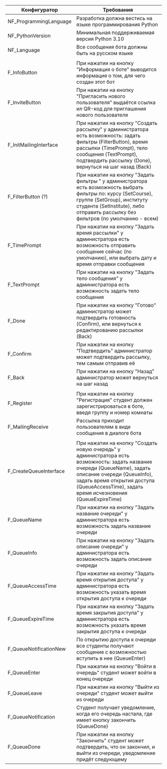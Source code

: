 | Конфигуратор    | Требования           |
|-----------------|----------------------|
| NF\_ProgrammingLanguage | Разработка должна вестись на языке программирования Python |
| NF\_PythonVersion | Минимальная поддерживаемая версия Python 3.10 |
| NF\_Language | Все сообщения бота должны быть на русском языке |
|||
| F\_InfoButton | При нажатии на кнопку "Информация о боте" выводится информация о том, для чего создан этот бот |
| F\_InviteButton | При нажатии на кнопку "Пригласить нового пользователя" выдаётся ссылка ил QR-код для приглашения нового пользователя |
| F\_InitMailingInterface | При нажатии на кнопку "Создать рассылку" у администратора есть возможность: задать фильтры (FilterButton), время рассылки (TimePrompt), тело сообщения (TextPrompt), подтвердить рассылку (Done), вернуться на шаг назад (Back) |
| F\_FilterButton (?) | При нажатии на кнопку "Задать фильтры " у администратора есть возможность выбрать фильтры по: курсу (SetCourse), группе (SetGroup), институту студента (SetInstitute), либо отправить рассылку без фильтров (по умолчанию - всем) |
| F\_TimePrompt | При нажатии на кнопку "Задать время рассылки" у администратора есть возможность отправить сообщение сейчас (по умолчанию), или выбрать дату и время отправки сообщения |
| F\_TextPrompt | При нажатии на кнопку "Задать тело сообщения" у администратора есть возможность задать тело сообщения |
| F\_Done | При нажатии на кнопку "Готово" администратор может подтвердить готовность (Confirm), или вернуться к редактированию рассылки (Back) |
| F\_Confirm | При нажатии на кнопку "Подтвердить" администратор может подтвердить рассылку, тем самым отправив её |
| F\_Back | При нажатии на кнопку "Назад" администратор может вернуться на шаг назад |
|||
| F\_Register | При нажатии на кнопку "Регистрация" студент должен зарегистрироваться в боте, введя группу и номер комнаты |
| F\_MailingReceive | Рассылка приходит пользователям в виде сообщения в диалоге бота |
|||
| F\_CreateQueueInterface | При нажатии на кнопку "Создать новую очередь" у администратора есть возможность: задать название очереди (QueueName), задать описание очереди (QueueInfo), задать время открытия доступа (QueueAccessTime), задать время исчезновения (QueueExpireTime) |
| F\_QueueName | При нажатии на кнопку "Задать название очереди" у администратора есть возможность задать название очереди |
| F\_QueueInfo | При нажатии на кнопку "Задать описание очереди" у администратора есть возможность задать описание очереди |
| F\_QueueAccessTime | При нажатии на кнопку "Задать время открытия доступа" у администратора есть возможность указать время открытия доступа к очереди |
| F\_QueueExpireTime | При нажатии на кнопку "Задать время закрытия доступа" у администратора есть возможность указать время закрытия доступа к очереди |
| F\_QueueNotificationNew | По открытию доступа к очереди все студенты получают сообщение с возможностью вступить в нее (QueueEnter) |
| F\_QueueEnter | При нажатии на кнопку "Войти в очередь" студент может войти в конец очереди |
| F\_QueueLeave | При нажатии на кнопку "Выйти из очереди" студент может выйти из очереди |
| F\_QueueNotification | Студент получает уведомление, когда его очередь настала, где имеет кнопку закончить (QueueDone) |
| F\_QueueDone | При нажатии на кнопку "Закончить" студент может подтвердить, что он закончил, и выйти из очереди, уведомление придёт следующему |
